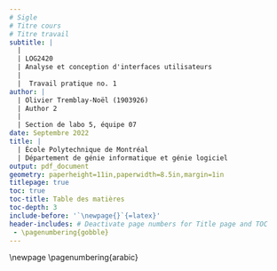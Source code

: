 ```yaml
---
# Sigle
# Titre cours
# Titre travail
subtitle: |
  |
  | LOG2420
  | Analyse et conception d'interfaces utilisateurs
  |
  |  Travail pratique no. 1
author: |
  | Olivier Tremblay-Noël (1903926)
  | Author 2
  |
  | Section de labo 5, équipe 07
date: Septembre 2022
title: |
  | École Polytechnique de Montréal
  | Département de génie informatique et génie logiciel
output: pdf_document
geometry: paperheight=11in,paperwidth=8.5in,margin=1in
titlepage: true
toc: true
toc-title: Table des matières
toc-depth: 3
include-before: '`\newpage{}`{=latex}'
header-includes: # Deactivate page numbers for Title page and TOC
 - \pagenumbering{gobble}
---
```

\newpage <!-- new page after TOC -->
\pagenumbering{arabic} <!-- Put page number back starting from body-->
